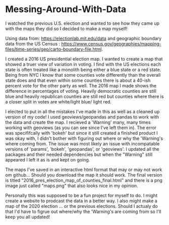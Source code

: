 # Messing-Around-With-Data
I watched the previous U.S. election and wanted to see how they came up with the maps they did so I decided to make a map myself! 

Using data from: https://electionlab.mit.edu/data
and geographic boundary data from the US Census : https://www.census.gov/geographies/mapping-files/time-series/geo/carto-boundary-file.html.

I created a 2016 US presidential election map. I wanted to create a map that showed a truer view of variation in voting. I find with the US elections each state is often treated like a monolith being either a blue state or a red state. Being from NYC I know that some counties vote differently than the overall state does and that even within some counties there is about a 40-ish percent vote for the other party as well. The 2016 map I made shows the difference in percentages of voting. Heavily democratic counties are still blue and heavily republican counties are still red but counties where there is a closer split in votes are white/light blue/ light red. 


I elected to put in all the mistakes I've made in this as well as a cleaned up version of my code! I used geoviews/geopandas and pandas to work with the data and create the map. I recieved a 'Warning' many, many times working with geoviews (as you can see since I've left them in). The error was specififcally with 'bokeh' but since it still created a finished product I was okay with, I didn't bother with figuring out where or why the 'Warning's where coming from. The issue was most likely an issue with incompatable versions of 'params', 'bokeh', 'geopandas', or 'geoviews'. I updated all the packages and their needed dependencies but when the "Warning" still appeared I left it as is and kept on going.

The maps I've saved in an interactive html format that may or may not work om github... Should you download the map it should work. The final version is titled "2016_pres_election_map_of_counties_final.html" and there is a png image just called "maps.png" that also looks nice in my opinion.

Personally this was supposed to be a fun project for myself to do. I might create a website to prodcast the data in a better way. I also might make a map of the 2020 election ... or the previous elections. Should I actualy do that I'd have to figrue out where/why the 'Warning's are coming from so I'll keep you all updated!
